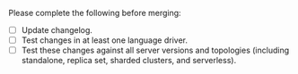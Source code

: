 <!-- Thanks for contributing! -->

Please complete the following before merging:

- [ ] Update changelog.
- [ ] Test changes in at least one language driver.
- [ ] Test these changes against all server versions and topologies (including standalone, replica set, sharded
    clusters, and serverless).

<!-- See also: https://wiki.corp.mongodb.com/pages/viewpage.action?pageId=80806719 -->

